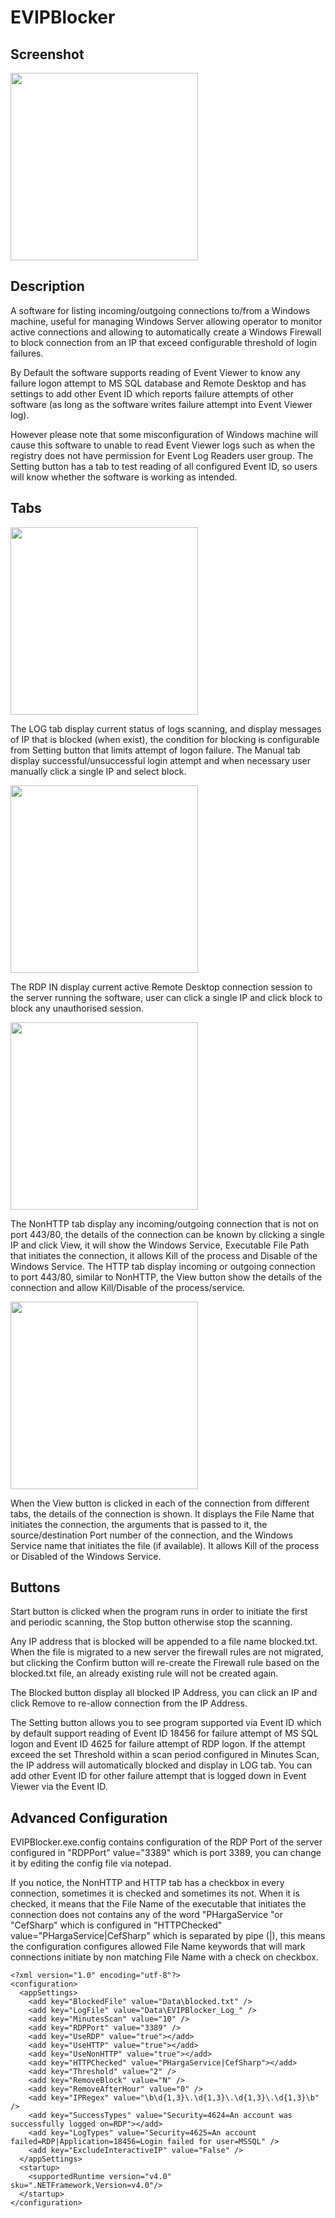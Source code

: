 # EVIPBlocker

## Screenshot
<img src="https://user-images.githubusercontent.com/19261780/133896978-d341c6c0-273e-45c9-abb4-2e944ca9b9c4.gif" width="300">

## Description
A software for listing incoming/outgoing connections to/from a Windows machine, useful for managing Windows Server allowing operator to monitor active connections and allowing to automatically create a Windows Firewall to block connection from an IP that exceed configurable threshold of login failures.

By Default the software supports reading of Event Viewer to know any failure logon attempt to MS SQL database and Remote Desktop and has settings to add other Event ID which reports failure attempts of other software (as long as the software writes failure attempt into Event Viewer log).

However please note that some misconfiguration of Windows machine will cause this software to unable to read Event Viewer logs such as when the registry does not have permission for Event Log Readers user group. The Setting button has a tab to test reading of all configured Event ID, so users will know whether the software is working as intended.

## Tabs
<img src="https://user-images.githubusercontent.com/19261780/133919229-5c09ec9a-1b4a-4c5e-968a-6069dd27c8a2.png" width="300">

The LOG tab display current status of logs scanning, and display messages of IP that is blocked (when exist), the condition for blocking is configurable from Setting button that limits attempt of logon failure. The Manual tab display successful/unsuccessful login attempt and when necessary user manually click a single IP and select block. 


<img src="https://user-images.githubusercontent.com/19261780/133919237-afbb4e12-be88-4c8f-8748-c0d0f5011b18.png" width="300">

The RDP IN display current active Remote Desktop connection session to the server running the software, user can click a single IP and click block to block any unauthorised session.


<img src="https://user-images.githubusercontent.com/19261780/133919253-5e38ca6c-3481-4806-9251-0d416174c87c.png" width="300">

The NonHTTP tab display any incoming/outgoing connection that is not on port 443/80, the details of the connection can be known by clicking a single IP and click View, it will show the Windows Service, Executable File Path that initiates the connection, it allows Kill of the process and Disable of the Windows Service.
The HTTP tab display incoming or outgoing connection to port 443/80, similar to NonHTTP, the View button show the details of the connection and allow Kill/Disable of the process/service.

<img src="https://user-images.githubusercontent.com/19261780/133919275-aa7ac2f9-1444-4a86-a6ba-16017da77921.png" width="300">

When the View button is clicked in each of the connection from different tabs, the details of the connection is shown. It displays the File Name that initiates the connection, the arguments that is passed to it, the source/destination Port number of the connection, and the Windows Service name that initiates the file (if available). It allows Kill of the process or Disabled of the Windows Service.


## Buttons
Start button is clicked when the program runs in order to initiate the first and periodic scanning, the Stop button otherwise stop the scanning.

Any IP address that is blocked will be appended to a file name blocked.txt. When the file is migrated to a new server the firewall rules are not migrated, but clicking the Confirm button will re-create the Firewall rule based on the blocked.txt file, an already existing rule will not be created again.

The Blocked button display all blocked IP Address, you can click an IP and click Remove to re-allow connection from the IP Address.

The Setting button allows you to see program supported via Event ID which by default support reading of Event ID 18456 for failure attempt of MS SQL logon and Event ID 4625 for failure attempt of RDP logon. If the attempt exceed the set Threshold within a scan period configured in Minutes Scan, the IP address will automatically blocked and display in LOG tab. You can add other Event ID for other failure attempt that is logged down in Event Viewer via the Event ID.

## Advanced Configuration
EVIPBlocker.exe.config contains configuration of the RDP Port of the server configured in "RDPPort" value="3389" which is port 3389, you can change it by editing the config file via notepad.

If you notice, the NonHTTP and HTTP tab has a checkbox in every connection, sometimes it is checked and sometimes its not. When it is checked, it means that the File Name of the executable that initiates the connection does not contains any of the word "PHargaService "or "CefSharp" which is configured in "HTTPChecked" value="PHargaService|CefSharp" which is separated by pipe (|), this means the configuration configures allowed File Name keywords that will mark connections initiate by non matching File Name with a check on checkbox.
```
<?xml version="1.0" encoding="utf-8"?>
<configuration>
  <appSettings>
    <add key="BlockedFile" value="Data\blocked.txt" />
    <add key="LogFile" value="Data\EVIPBlocker_Log_" />
    <add key="MinutesScan" value="10" />
    <add key="RDPPort" value="3389" />
    <add key="UseRDP" value="true"></add>
    <add key="UseHTTP" value="true"></add>
    <add key="UseNonHTTP" value="true"></add>
    <add key="HTTPChecked" value="PHargaService|CefSharp"></add>
    <add key="Threshold" value="2" />
    <add key="RemoveBlock" value="N" />
    <add key="RemoveAfterHour" value="0" />
    <add key="IPRegex" value="\b\d{1,3}\.\d{1,3}\.\d{1,3}\.\d{1,3}\b" />
    <add key="SuccessTypes" value="Security=4624=An account was successfully logged on=RDP"></add>
    <add key="LogTypes" value="Security=4625=An account failed=RDP|Application=18456=Login failed for user=MSSQL" />
    <add key="ExcludeInteractiveIP" value="False" />
  </appSettings>
  <startup>
    <supportedRuntime version="v4.0" sku=".NETFramework,Version=v4.0"/>
  </startup>
</configuration>
```
